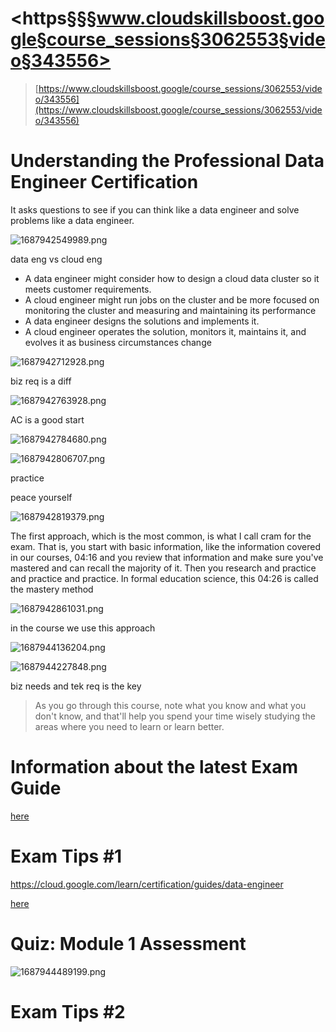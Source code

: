 # <https§§§www.cloudskillsboost.google§course_sessions§3062553§video§343556>

> [https://www.cloudskillsboost.google/course_sessions/3062553/video/343556](https://www.cloudskillsboost.google/course_sessions/3062553/video/343556)

# Understanding the Professional Data Engineer Certification

It asks questions to see if you can think like a data engineer and solve problems like a data engineer.

![1687942549989.png](./1687942549989.png)

data eng vs cloud eng

* A data engineer might consider how to design a cloud data cluster so it meets customer requirements.
* A cloud engineer might run jobs on the cluster and be more focused on monitoring the cluster and measuring and maintaining its performance
* A data engineer designs the solutions and implements it.
* A cloud engineer operates the solution, monitors it, maintains it, and evolves it as business circumstances change

![1687942712928.png](./1687942712928.png)

biz req is a diff

![1687942763928.png](./1687942763928.png)

AC is a good start

![1687942784680.png](./1687942784680.png)

![1687942806707.png](./1687942806707.png)

practice

peace yourself

![1687942819379.png](./1687942819379.png)

The first approach, which is the most common, is what I call cram for the exam. That is, you start with basic information, like the information covered in our courses,
04:16
and you review that information and make sure you've mastered and can recall the majority of it. Then you research and practice and practice and practice. In formal education science, this
04:26
is called the mastery method

![1687942861031.png](./1687942861031.png)

in the course we use this approach

![1687944136204.png](./1687944136204.png)

![1687944227848.png](./1687944227848.png)

biz needs and tek req is the key

> As you go through this course, note what you know and what you don't know, and that'll help you spend your time wisely studying the areas where you need to learn or learn better.

# Information about the latest Exam Guide

[here](T-GCPPDE-A-Locales-1-l3-file-en-3.pdf)

# Exam Tips #1

https://cloud.google.com/learn/certification/guides/data-engineer

[here](T-GCPPDE-A-Locales-1-l5-file-en-4.pdf)

# Quiz: Module 1 Assessment

![1687944489199.png](./1687944489199.png)

# Exam Tips #2




